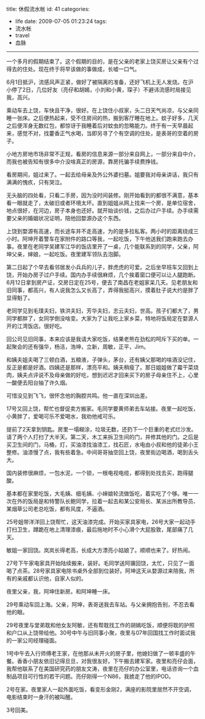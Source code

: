 title: 休假流水帐
id: 41
categories:
  - life
date: 2009-07-05 01:23:24
tags:
  - 流水帐
  - travel
  - 血脉
---

一个多月的假期结束了。这个假期的目的，是在父亲的老家上饶买房让父亲有个过得去的住处。现在终于将早该做的事做成，长嘘一口气。

6月1日抵沪，流感风声正紧，做好了被隔离的准备，还好飞机上无人发烧。在沪小停了2日，几位好友（亮仔和胡嫣，小刘和小黄，琛子）不避讳流感时局接见我，高兴。

乘动车去上饶，车快且干净，很好。在上饶住小叔家，头二日天气尚凉，与父亲同睡一张床。之后便热起来，受不住房间的热，搬到客厅睡在地上。蚊子好多，几天之后便浑身无数红包，都惊讶于我睡着后对蚊虫的忽略能力。终于有一天早晨起来，感觉不对，找藿香正气水喝，当即另寻了个有空调的住处，是表哥的空着的房子。

小地方房地市场非常不正规，看房的信息来源一部分来自网上，一部分来自中介，而我也被告知有很多中介没啥真正的房源，靠房托骗手续费挣钱。

看房期间，姐过来了。一起去给母亲及外公外婆扫墓。姐要我对母亲讲话，我只有满满的愧疚，只有哭泣。 

无头脑的四处看，只看二手房，因为没时间装修。刚开始看到的都很不满意，基本看一眼就走了，太破旧或者环境太坏。直到姐姐从网上找来一个房，是单位宿舍，地点很好，在河边，房子本身也还好。就开始谈价钱，之后办过户手续。办手续需要父亲的婚姻状况证明，陪他回婺源办这个东西。

上饶到婺源有高速，而长途车并不走高速，为的是多拉私客。两小时的距离绕成三小时。阿坤开着警车在家附件的路口等我，一起吃饭，下午他送我们跑来跑去办事。夜里在老同学吴建军江华的饭店里开了一桌，几个能联系到的同学，父亲，阿坤父亲，婶娘，一起吃饭。夜里建军领队去泡脚。

第二日起了个早去看邻居发小兵兵的儿子，胖虎虎的可爱。之后坐早班车又回到上饶，开始办房子过户手续。国内办手续很麻烦，几个挨着窗口便可以让人腿跑断。6月12日拿到房产证，交房日定在25号，便去了南昌在老姐家呆几天。见老朋友和旧同事，都高兴，有人说我怎么又长高了，弄得我挺高兴，摸着肚子说大约是胖了显得魁了。

老同学见到毛璞夫妇，铁洪夫妇，芳华夫妇，志云夫妇，世高。孩子们都大了，男同学都胖了，女同学倒没啥变。大家为了让我吃上家乡菜，特地将饭局定在婺源人开的江湾饭店。很好吃。

回公司见旧同事，本来应该是我请大家吃饭，结果老熊在劲松的呵斥下买的单。一起聚会的还有强华，杨洁，浩坤，立新，周敏，正平，Jim。



和姨夫姐夫喝了三顿白酒，五粮液，子弹头，茅台，还有姨父那喝的啥酒没记住，反正是都是好酒。四姨还是那样，漂亮平和。姨夫稍瘦了。那日姐姐做了霉干菜烧肉，姨夫点评说不及母亲做的好吃，想到迟迟才回来买下的房子母亲住不上，心里一酸便去阳台抽了许久烟。



可惜没见到飞飞，很怀念他的胸腔共鸣。他一直在深圳出差。



17号又回上饶，帮忙也督促卖方搬家。毛同学要黄师弟去车站接。夜里一起吃饭，小黄胖了，爱喝可乐不爱喝水，我劝他戒可乐。



提前了2天拿到钥匙。房里一塌糊涂，垃圾无数，还扔下一个巨重的老式烂沙发。请了两个人打扫了大半天。第二天，木工来拆卫生间的门，并修其他的门。之后是买卫生间的门，马桶，灯，买油漆找油漆工，找石匠，水电由小叔和他的徒弟小王整修。油漆慢了点，我有些着急。中间哥哥抽空回上饶，夜里街边喝酒，喝到舌头大。

国内装修很麻烦，一包水泥，一个锁，一根电视电缆，都得到处找去买，跑得腿酸。


基本都在家里吃饭，大毛姨、细毛姨、小婶娘轮流做饭吃，着实吃了个够。唯一一次在外的饭局是和特警队长鲍同学，拉着一起去和某公安局长、某派出所教导员、某烟草公司老总吃饭，都有风度，不逼酒。


25号姐带洋洋回上饶帮忙，这天油漆完成。开始买家具家电，26号大家一起动手打扫卫生，蹲跪在地上清理漆痕，最后拖地时不小心滑个大屁股敦，尾部痛了几天。

敏姐一家回饶。岚岚长得老高，长成大方漂亮小姑娘了。顺顺也来了。好热闹。

27号下午家电家具开始陆续搬来，装好。毛同学送阿骥回饶，太忙，只见了一面喝了点茶。28号家具家电除书桌外全部到位装好。阿坤这天从婺源过来陪我，所有的亲戚都认识他，自家人似的。

夜里父亲，我，阿坤住新房。和阿坤睡一床。

29号乘动车回上海。父亲，阿坤，表哥送我去车站。与父亲拥抱告别，不忍去看他的眼。

29号夜里与堂弟耽和他女友阿敏，还有帮耽找工作的胡嫣吃饭，顺便将耽的护照和户口从上饶带给他。30号中午与旧同事小聚，夜里与07年回国找工作时面试我的一家公司经理碰面。

1号中午去入行师傅老王家，在他那从未开火的房子里，他媳妇做了一顿丰盛的午餐。香香小朋友依旧记得旦旦，对我很友好。下午搬去建军家。夜里和亮仔会面，我帮他联系了在美国研究药的朋友文涛，夜里在亮仔的办公室里，电话咨询一个血制品项目可行性的若干问题。亮仔刚得一个N86，我掳走了他的IPOD。

2号在家。夜里家人一起外面吃饭，看变形金刚2，满座的影院里居然不开空调，电影结束时一身汗的被叫醒。

3号回美。
